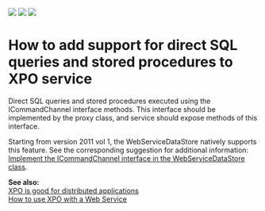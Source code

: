 <!-- default badges list -->
![](https://img.shields.io/endpoint?url=https://codecentral.devexpress.com/api/v1/VersionRange/134574355/18.2.2%2B)
[![](https://img.shields.io/badge/Open_in_DevExpress_Support_Center-FF7200?style=flat-square&logo=DevExpress&logoColor=white)](https://supportcenter.devexpress.com/ticket/details/E2787)
[![](https://img.shields.io/badge/📖_How_to_use_DevExpress_Examples-e9f6fc?style=flat-square)](https://docs.devexpress.com/GeneralInformation/403183)
<!-- default badges end -->
# How to add support for direct SQL queries and stored procedures to XPO service


<p>Direct SQL queries and stored procedures executed using the ICommandChannel interface methods. This interface should be implemented by the proxy class, and service should expose methods of this interface.</p><p>Starting from version 2011 vol 1, the WebServiceDataStore natively supports this feature. See the corresponding suggestion for additional information: <a href="https://www.devexpress.com/Support/Center/p/S36438">Implement the ICommandChannel interface in the WebServiceDataStore class</a>.</p><p><strong>See also:<br />
</strong><a href="http://community.devexpress.com/blogs/xpo/archive/2006/04/13/xpo-is-good-for-distributed-applications.aspx"><u>XPO is good for distributed applications</u></a><strong><br />
</strong><a href="https://www.devexpress.com/Support/Center/p/AK3911">How to use XPO with a Web Service</a></p>

<br/>


